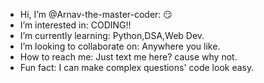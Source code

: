 -  Hi, I’m @Arnav-the-master-coder: 😏
-  I’m interested in: CODING!!
-  I’m currently learning: Python,DSA,Web Dev.
-  I’m looking to collaborate on: Anywhere you like.
-  How to reach me: Just text me here? cause why not.
-  Fun fact: I can make complex questions' code look easy.

<!---
Arnav-the-master-coder/Arnav-the-master-coder is a ✨ special ✨ repository because its `README.md` (this file) appears on your GitHub profile.
You can click the Preview link to take a look at your changes.
--->
